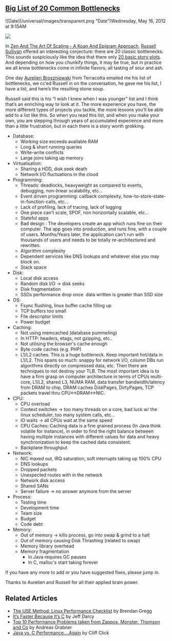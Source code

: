 ## [Big List of 20 Common Bottlenecks](/blog/2012/5/16/big-list-of-20-common-bottlenecks.html)

<div class="journal-entry-tag journal-entry-tag-post-title"><span class="posted-on">![Date](/universal/images/transparent.png "Date")Wednesday, May 16, 2012 at 9:15AM</span></div>

<div class="body">

![](http://farm6.staticflickr.com/5323/7207459230_8cbe334c4a_m.jpg)

In [<span>Zen And The Art Of Scaling - A Koan And Epigram Approach</span>](http://highscalability.com/blog/2012/2/27/zen-and-the-art-of-scaling-a-koan-and-epigram-approach.html), [<span>Russell Sullivan</span>](https://twitter.com/#!/jaksprats) offered an interesting conjecture: there are 20 classic bottlenecks. This sounds suspiciously like the idea that there only [<span>20 basic story plots</span>](http://www.tennscreen.com/plots.htm). And depending on how you chunkify things, it may be true, but in practice we all know bottlenecks come in infinite flavors, all tasting of sour and ash.  

One day [Aurelien Broszniowski](http://jsoftbiz.wordpress.com/) from Terracotta emailed me his list of bottlenecks, we cc’ed Russell in on the conversation, he gave me his list, I have a list, and here’s the resulting stone soup.  

Russell said this is his “I wish I knew when I was younger" list and I think that’s an enriching way to look at it. The more experience you have, the more different types of projects you tackle, the more lessons you’ll be able add to a list like this. So when you read this list, and when you make your own, you are stepping through years of accumulated experience and more than a little frustration, but in each there is a story worth grokking.

*   <span>Database:</span>
    *   <span>Working size exceeds available RAM</span>
    *   <span>Long & short running queries</span>
    *   <span>Write-write conflicts</span>
    *   <span>Large joins taking up memory</span>
*   <span>Virtualisation:</span>
    *   <span>Sharing a HDD, disk seek death</span>
    *   <span>Network I/O fluctuations in the cloud</span>
*   <span>Programming:</span>
    *   <span>Threads: deadlocks, heavyweight as compared to events, debugging, non-linear scalability, etc...</span>
    *   <span>Event driven programming: callback complexity, how-to-store-state-in-function-calls, etc...</span>
    *   <span>Lack of profiling, lack of tracing, lack of logging</span>
    *   <span>One piece can't scale, SPOF, non horizontally scalable, etc...</span>
    *   <span>Stateful apps</span>
    *   <span>Bad design : The developers create an app which runs fine on their computer. The app goes into production, and runs fine, with a couple of users. Months/Years later, the application can't run with thousands of users and needs to be totally re-architectured and rewritten.</span>
    *   <span>Algorithm complexity</span>
    *   <span>Dependent services like DNS lookups and whatever else you may block on.</span>
    *   <span>Stack space</span>
*   <span>Disk:</span>
    *   <span>Local disk access</span>
    *   <span>Random disk I/O -> disk seeks</span>
    *   <span>Disk fragmentation</span>
    *   <span>SSDs performance drop once  data written is greater than SSD size</span>
*   <span>OS:</span>
    *   <span>Fsync flushing, linux buffer cache filling up</span>
    *   <span>TCP buffers too small</span>
    *   <span>File descriptor limits</span>
    *   <span>Power budget</span>
*   <span>Caching:</span>
    *   <span>Not using memcached (database pummeling)</span>
    *   <span>In HTTP: headers, etags, not gzipping, etc..</span>
    *   <span>Not utilising the browser's cache enough</span>
    *   <span>Byte code caches (e.g. PHP)</span>
    *   <span>L1/L2 caches. This is a huge bottleneck. Keep important hot/data in L1/L2\. This spans so much: snappy for network I/O, column DBs run algorithms directly on compressed data, etc. Then there are techniques to not destroy your TLB. The most important idea is to have a firm grasp on computer architecture in terms of CPUs multi-core, L1/L2, shared L3, NUMA RAM, data transfer bandwidth/latency from DRAM to chip, DRAM caches DiskPages, DirtyPages, TCP packets travel thru CPU<->DRAM<->NIC.</span>
*   <span>CPU:</span>
    *   <span>CPU overload</span>
    *   <span>Context switches -> too many threads on a core, bad luck w/ the linux scheduler, too many system calls, etc...</span>
    *   <span>IO waits -> all CPUs wait at the same speed</span>
    *   <span>CPU Caches: Caching data is a fine grained process (In Java think volatile for instance), in order to find the right balance between having multiple instances with different values for data and heavy synchronization to keep the cached data consistent.</span>
    *   <span>Backplane throughput</span>
*   <span>Network:</span>
    *   <span>NIC maxed out, IRQ saturation, soft interrupts taking up 100% CPU</span>
    *   <span>DNS lookups</span>
    *   <span>Dropped packets</span>
    *   <span>Unexpected routes with in the network</span>
    *   <span>Network disk access</span>
    *   <span>Shared SANs</span>
    *   <span>Server failure -> no answer anymore from the server</span>
*   <span>Process:</span>
    *   <span>Testing time</span>
    *   <span>Development time</span>
    *   <span>Team size</span>
    *   <span>Budget</span>
    *   <span>Code debt</span>
*   <span>Memory:</span>
    *   <span>Out of memory -> kills process, go into swap & grind to a halt</span>
    *   <span>Out of memory causing Disk Thrashing (related to swap)</span>
    *   <span>Memory library overhead</span>
    *   <span>Memory fragmentation</span>
        *   <span>In Java requires GC pauses</span>
        *   <span>In C, malloc's start taking forever</span>

<span>If you have any more to add or you have suggested fixes, please jump in.</span>  

<span>Thanks to Aurelien and Russell for all their applied brain power.</span>

## <span>Related Articles</span>

*   [<span>The USE Method: Linux Performance Checklist</span>](http://dtrace.org/blogs/brendan/2012/03/07/the-use-method-linux-performance-checklist/) <span>by Brendan Gregg</span>
*   [<span>It’s Faster Because It’s C</span>](http://pl.atyp.us/wordpress/index.php/2010/07/its-faster-because-its-c/) <span>by Jeff Darcy</span>
*   [<span>Top 10 Performance Problems taken from Zappos, Monster, Thomson and Co</span>](http://blog.dynatrace.com/2010/06/15/top-10-performance-problems-taken-from-zappos-monster-and-co/) <span>by Andreas Grabner</span>
*   [<span>Java vs. C Performance….Again</span>](http://www.azulsystems.com/blog/cliff/2009-09-06-java-vs-c-performanceagain) <span>by Cliff Click</span>

</div>